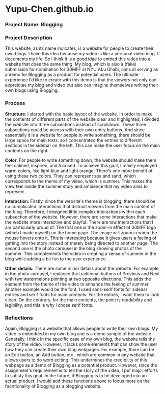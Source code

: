 # Yupu-Chen.github.io

### Project Name: Blogging

### Project Description

This website, as its name indicates, is a website for people to create their own blogs. I have this idea because my video is like a personal video blog. It documents my life. So I think it is a good idae to embed this video into a website that does the same thing. My blog, which is also a (fake) submission for nomination for 30MFF at NYU Abu Dhabi, aims at serving as a demo for Blogging as a product for potential users. The ultimate experience I'd like to create with this demo is that the viewers not only can appreictae my blog and video but also can imagine themselves writing their own blogs using Blogging.

### Process

**Structure**: I started with the basic layout of the website. In order to make the contents of different parts of the website clear and highlighted, I divided the website into three subsections instead of scrolldown. These three subsections could be access with their own entry buttons. And since essentially it is a website for people to write something, there should be large space for main texts, so I concentrated the entries to different sections in the sidebar on the left. This can make the user focus on the main contents on the right. 

**Color**: For people to write something down, the website should make them feel calmed, inspired, and focused. To achieve this goal, I mainly employed warm colors, like light blue and light orange. There's one more benefit of using these two colors. They can represent sea and sand, which corresponds to the theme of my video, which is summer. This makes the view feel inside the summer story and ambience that my video aims to represent.

**Interaction**: Firstly, since the website's theme is blogging, there should be no complicated interactions that distract viewers from the main content of the blog. Therefore, I designed little complex interactions within each subsection of the website. However, there are some interactions that make the website more interactive and playful. There are tow interactions that I am particularly proud of. The first one is the zoom-in effect of 30MFF logo (which I made myself) on the home page. The image will zoom in when the mouse hovers onto it. This is interesting because it gives users a feeling of getting into the story instead of merely being directed to another page. The second one is the photo carousel in the blog showing photos of the summer. This complements the video in creating a sense of summer in the blog while adding a bit fun to the user experience.

**Other details**: There are some minor details about the website. For example, in the photo carousel, I replaced the traditional buttons of Previous and Next with two watermelons pointing at two opposite directions. This adds the element from the theme of the video to enhance the feeling of summer. Another example would be the font. I used sans-serif fonts for sidebar entries and serif fonts for main contents. For the entries, I want them to look clean. On the contrary, for the main contents, the point is readability and legibility, and this is why I chose serif fonts.

### Reflections

Again, Blogging is a website that allows people to write their own blogs. My video is embedded in my own blog and is a demo sample of the website. Generally, I think in the specific case of my own blog, the website tells the story of the video. However, it lacks some elements that can show the user how they can create their own blog webpages. For example, there can be an Edit button, an Add button, etc., which are common in any website that allows users to do word editing. This undermines the credibility of this webpage as a demo of Blogging as a potential product. However, since the assignment's requirement is to tell the story of the video, I put major efforts to satisfy this goal. In the future, if Blogging is to be developed into an actual product, I would add these functions above to focus more on the fucntionality of Blogging as a blogging website.
